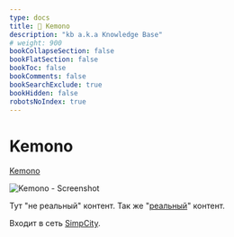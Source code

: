 ```yaml
---
type: docs
title: 🔷 Kemono
description: "kb a.k.a Knowledge Base"
# weight: 900
bookCollapseSection: false
bookFlatSection: false
bookToc: false
bookComments: false
bookSearchExclude: true
bookHidden: false
robotsNoIndex: true
---
```


# Kemono

[Kemono](https://kemono.su/?nt)

![Kemono - Screenshot](@img/kemono-screenshot.avif)

Тут "не реальный" контент. Так же "[реальный](../coomer)" контент.

Входит в сеть [SimpCity](../simpcity).
